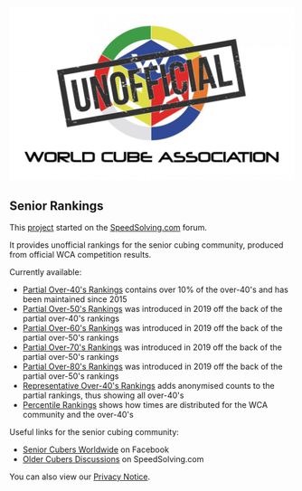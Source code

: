 ![alt text](img/logo.jpg "logo")
## Senior Rankings

This [project](https://github.com/Logiqx/wca-ipy) started on the [SpeedSolving.com](https://www.speedsolving.com/forum/threads/how-fast-are-the-over-40s-in-competitions.54128/) forum.

It provides unofficial rankings for the senior cubing community, produced from official WCA competition results.

Currently available:

* [Partial Over-40's Rankings](Partial_Rankings.md) contains over 10% of the over-40's and has been maintained since 2015
* [Partial Over-50's Rankings](Partial_Rankings_50.md) was introduced in 2019 off the back of the partial over-40's rankings
* [Partial Over-60's Rankings](Partial_Rankings_50.md) was introduced in 2019 off the back of the partial over-50's rankings
* [Partial Over-70's Rankings](Partial_Rankings_50.md) was introduced in 2019 off the back of the partial over-50's rankings
* [Partial Over-80's Rankings](Partial_Rankings_50.md) was introduced in 2019 off the back of the partial over-50's rankings
* [Representative Over-40's Rankings](Senior_Rankings.md) adds anonymised counts to the partial rankings, thus showing all over-40's
* [Percentile Rankings](Percentile_Rankings.md) shows how times are distributed for the WCA community and the over-40's

Useful links for the senior cubing community:

* [Senior Cubers Worldwide](https://www.facebook.com/groups/1604105099735401) on Facebook
* [Older Cubers Discussions](https://speedsolving.com/threads/older-cubers-discussions.37405/) on SpeedSolving.com

You can also view our [Privacy Notice](Privacy_Notice.md).
